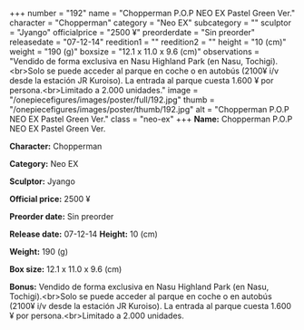 +++
number = "192"
name = "Chopperman P.O.P NEO EX Pastel Green Ver."
character = "Chopperman"
category = "Neo EX"
subcategory = ""
sculptor = "Jyango"
officialprice = "2500 ¥"
preorderdate = "Sin preorder"
releasedate = "07-12-14"
reedition1 = ""
reedition2 = ""
height = "10 (cm)"
weight = "190 (g)"
boxsize = "12.1 x 11.0 x 9.6 (cm)"
observations = "Vendido de forma exclusiva en Nasu Highland Park (en Nasu, Tochigi).&lt;br&gt;Solo se puede acceder al parque en coche o en autobús (2100¥ i/v desde la estación JR Kuroiso). La entrada al parque cuesta 1.600 ¥ por persona.&lt;br&gt;Limitado a 2.000 unidades."
image = "/onepiecefigures/images/poster/full/192.jpg"
thumb = "/onepiecefigures/images/poster/thumb/192.jpg"
alt = "Chopperman P.O.P NEO EX Pastel Green Ver."
class = "neo-ex"
+++
**Name:** Chopperman P.O.P NEO EX Pastel Green Ver.

**Character:** Chopperman

**Category:** Neo EX 

**Sculptor:** Jyango

**Official price:** 2500 ¥

**Preorder date:** Sin preorder

**Release date:** 07-12-14
**Height:** 10 (cm)

**Weight:** 190 (g)

**Box size:** 12.1 x 11.0 x 9.6 (cm)

**Bonus:** Vendido de forma exclusiva en Nasu Highland Park (en Nasu, Tochigi).&lt;br&gt;Solo se puede acceder al parque en coche o en autobús (2100¥ i/v desde la estación JR Kuroiso). La entrada al parque cuesta 1.600 ¥ por persona.&lt;br&gt;Limitado a 2.000 unidades.

